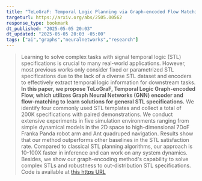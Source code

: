 ```yaml
---
title: "TeLoGraF: Temporal Logic Planning via Graph-encoded Flow Matching"
targeturl: https://arxiv.org/abs/2505.00562
response_type: bookmark
dt_published: "2025-05-05 20:03"
dt_updated: "2025-05-05 20:03 -05:00"
tags: ["ai","graphs","neuralnetworks","research"]
---
```


> Learning to solve complex tasks with signal temporal logic (STL) specifications is crucial to many real-world applications. However, most previous works only consider fixed or parametrized STL specifications due to the lack of a diverse STL dataset and encoders to effectively extract temporal logic information for downstream tasks. **In this paper, we propose TeLoGraF, Temporal Logic Graph-encoded Flow, which utilizes Graph Neural Networks (GNN) encoder and flow-matching to learn solutions for general STL specifications.** We identify four commonly used STL templates and collect a total of 200K specifications with paired demonstrations. We conduct extensive experiments in five simulation environments ranging from simple dynamical models in the 2D space to high-dimensional 7DoF Franka Panda robot arm and Ant quadruped navigation. Results show that our method outperforms other baselines in the STL satisfaction rate. Compared to classical STL planning algorithms, our approach is 10-100X faster in inference and can work on any system dynamics. Besides, we show our graph-encoding method's capability to solve complex STLs and robustness to out-distribution STL specifications. Code is available at [this https URL](https://github.com/mengyuest/TeLoGraF)